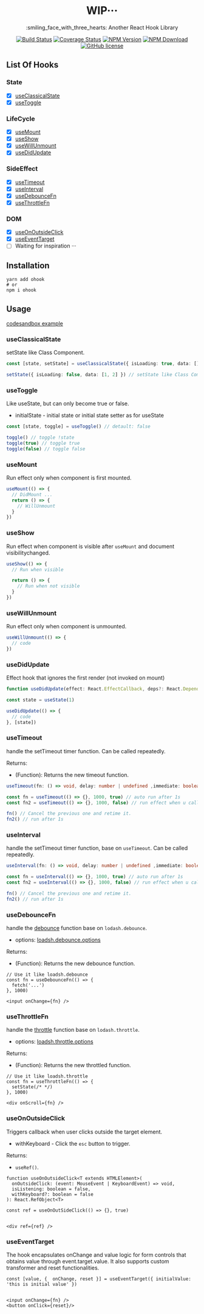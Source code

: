 <h1 align='center'>WIP···</h1>

<p align='center'>:smiling_face_with_three_hearts: Another React Hook Library</p>

<div align="center">

[![Build Status](https://img.shields.io/github/workflow/status/shiyiya/ohook/main.svg)](https://github.com/shiyiya/ohook/actions)
[![Coverage Status](https://coveralls.io/repos/github/shiyiya/ohook/badge.svg?branch=main)](https://coveralls.io/github/shiyiya/ohook?branch=main)
[![NPM Version](https://img.shields.io/npm/v/ohook.svg)](https://npmjs.com/package/ohook)
[![NPM Download](https://img.shields.io/npm/dt/ohook.svg)](https://npmjs.com/package/ohook)
[![GitHub license](https://img.shields.io/github/license/shiyiya/ohook)](https://github.com/shiyiya/ohook/LICENSE)

</div>

## List Of Hooks

### State

- [x] [useClassicalState](#useClassicalState)
- [x] [useToggle](#useToggle)

### LifeCycle

- [x] [useMount](#useMount)
- [x] [useShow](#useShow)
- [x] [useWillUnmount](#useWillUnmount)
- [x] [useDidUpdate](#useDidUpdate)

### SideEffect

- [x] [useTimeout](#useTimeout)
- [x] [useInterval](#useInterval)
- [x] [useDebounceFn](#useDebounceFn)
- [x] [useThrottleFn](#useThrottleFn)

### DOM

- [x] [useOnOutsideClick](#useOnOutsideClick)
- [x] [useEventTarget](#useEventTarget)
- [ ] Waiting for inspiration ···

## Installation

```shell
yarn add ohook
# or
npm i ohook
```

## Usage

[codesandbox example](https://codesandbox.io/s/ohook-online-k8eoc?file=/src/App.tsx)

### useClassicalState

setState like Class Component.

```ts
const [state, setState] = useClassicalState({ isLoading: true, data: [] })

setState({ isLoading: false, data: [1, 2] }) // setState like Class Component
```

### useToggle

Like useState, but can only become true or false.

- initialState <boolean> - initial state or initial state setter as for useState

```ts
const [state, toggle] = useToggle() // detault: false

toggle() // toggle !state
toggle(true) // toggle true
toggle(false) // toggle false
```

### useMount

Run effect only when component is first mounted.

```ts
useMount(() => {
  // DidMount ...
  return () => {
    // WillUnmount
  }
})
```

### useShow

Run effect when component is visible after `useMount` and document visibilitychanged.

```ts
useShow(() => {
  // Run when visible

  return () => {
    // Run when not visible
  }
})
```

### useWillUnmount

Run effect only when component is unmounted.

```ts
useWillUnmount(() => {
  // code
})
```

### useDidUpdate

Effect hook that ignores the first render (not invoked on mount)

```ts
function useDidUpdate(effect: React.EffectCallback, deps?: React.DependencyList): void

const state = useState(1)

useDidUpdate(() => {
  // code
}, [state])
```

### useTimeout

handle the setTimeout timer function. Can be called repeatedly.

Returns:

- (Function): Returns the new timeout function.

```ts
useTimeout(fn: () => void, delay: number | undefined ,immediate: boolean);

const fn = useTimeout(() => {}, 1000, true) // auto run after 1s
const fn2 = useTimeout(() => {}, 1000, false) // run effect when u call it

fn() // Cancel the previous one and retime it.
fn2() // run after 1s
```

### useInterval

handle the setTimeout timer function, base on `useTimeout`. Can be called repeatedly.

```ts
useInterval(fn: () => void, delay: number | undefined ,immediate: boolean);

const fn = useInterval(() => {}, 1000, true) // auto run after 1s
const fn2 = useInterval(() => {}, 1000, false) // run effect when u call it

fn() // Cancel the previous one and retime it.
fn2() // run after 1s
```

### useDebounceFn

handle the [debounce](https://lodash.com/docs/4.17.15#debounce) function base on `lodash.debounce`.

- options: [loadsh.debounce.options](https://lodash.com/docs/4.17.15#debounce)

Returns:

- (Function): Returns the new debounce function.

```tsx
// Use it like loadsh.debounce
const fn = useDebounceFn(() => {
  fetch('...')
}, 1000)

<input onChange={fn} />
```

### useThrottleFn

handle the [throttle](https://lodash.com/docs/4.17.15#throttle) function base on `lodash.throttle`.

- options: [loadsh.throttle.options](https://lodash.com/docs/4.17.15#throttle)

Returns:

- (Function): Returns the new throttled function.

```tsx
// Use it like loadsh.throttle
const fn = useThrottleFn(() => {
  setState(/* */)
}, 1000)

<div onScroll={fn} />
```

### useOnOutsideClick

Triggers callback when user clicks outside the target element.

- withKeyboard <boolean> - Click the `esc` button to trigger.

Returns:

- `useRef()`.

```tsx
function useOnOutsideClick<T extends HTMLElement>(
  onOutsideClick: (event: MouseEvent | KeyboardEvent) => void,
  isListening: boolean = false,
  withKeyboard?: boolean = false
): React.RefObject<T>

const ref = useOnOutSideClick(() => {}, true)


<div ref={ref} />
```

### useEventTarget

The hook encapsulates onChange and value logic for form controls that obtains value through event.target.value. It also supports custom transformer and reset functionalities.

```tsx
const [value, {  onChange, reset }] = useEventTarget({ initialValue: 'this is initial value' })


<input onChange={fn} />
<button onClick={reset}/>
```
